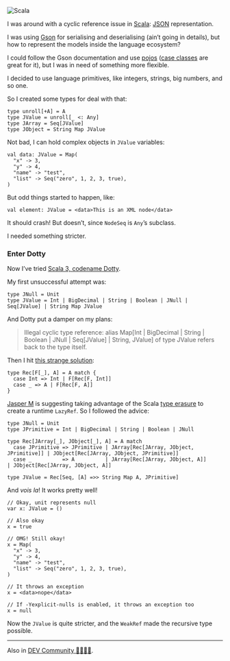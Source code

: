 ![Scala](//cacilhas.info/img/scala.png)

I was around with a cyclic reference issue in [Scala](https://www.scala-lang.org/): [JSON](https://www.json.org/) representation.

I was using [Gson](https://github.com/google/gson) for serialising and deserialising (ain’t going in details), but how to represent the models inside the language ecosystem?

I could follow the Gson documentation and use [pojos](https://pt.wikipedia.org/wiki/Plain_Old_Java_Objects) ([case classes](https://docs.scala-lang.org/tour/case-classes.html) are great for it), but I was in need of something more flexible.

I decided to use language primitives, like integers, strings, big numbers, and so one.

So I created some types for deal with that:

    type unroll[+A] = A
    type JValue = unroll[_ <: Any]
    type JArray = Seq[JValue]
    type JObject = String Map JValue

Not bad, I can hold complex objects in `JValue` variables:

    val data: JValue = Map(
      "x" -> 3,
      "y" -> 4,
      "name" -> "test",
      "list" -> Seq("zero", 1, 2, 3, true),
    )

But odd things started to happen, like:

    val element: JValue = <data>This is an XML node</data>

It should crash! But doesn’t, since `NodeSeq` is `Any`’s subclass.

I needed something stricter.

### Enter Dotty

Now I’ve tried [Scala 3, codename Dotty](https://dotty.epfl.ch/).

My first unsuccessful attempt was:

    type JNull = Unit
    type JValue = Int | BigDecimal | String | Boolean | JNull | Seq[JValue] | String Map JValue

And Dotty put a damper on my plans:

> Illegal cyclic type reference: alias Map\[Int | BigDecimal | String | Boolean | JNull | Seq\[JValue\] | String, JValue\] of type JValue refers back to the type itself.

Then I hit [this strange solution](https://users.scala-lang.org/t/defining-a-type-in-a-recursive-way-in-dotty/6798/8):

    type Rec[F[_], A] = A match {
      case Int => Int | F[Rec[F, Int]]
      case _ => A | F[Rec[F, A]]
    }

[Jasper M](https://users.scala-lang.org/u/jasper-m) is suggesting taking advantage of the Scala [type erasure](https://medium.com/@sinisalouc/overcoming-type-erasure-in-scala-8f2422070d20) to create a runtime `LazyRef`. So I followed the advice:

    type JNull = Unit
    type JPrimitive = Int | BigDecimal | String | Boolean | JNull
    
    type Rec[JArray[_], JObject[_], A] = A match
      case JPrimitive => JPrimitive | JArray[Rec[JArray, JObject, JPrimitive]] | JObject[Rec[JArray, JObject, JPrimitive]]
      case _          => A          | JArray[Rec[JArray, JObject, A]]          | JObject[Rec[JArray, JObject, A]]
    
    type JValue = Rec[Seq, [A] =>> String Map A, JPrimitive]

And _vois la_! It works pretty well!

    // Okay, unit represents null
    var x: JValue = ()
    
    // Also okay
    x = true
    
    // OMG! Still okay!
    x = Map(
      "x" -> 3,
      "y" -> 4,
      "name" -> "test",
      "list" -> Seq("zero", 1, 2, 3, true),
    )
    
    // It throws an exception
    x = <data>nope</data>
    
    // If -Yexplicit-nulls is enabled, it throws an exception too
    x = null

Now the `JValue` is quite stricter, and the `WeakRef` made the recursive type possible.

* * *

Also in [DEV Community 👩‍💻👨‍💻](https://dev.to/cacilhas/recursive-types-32je).